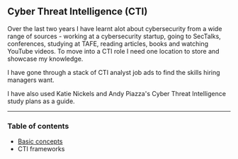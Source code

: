 ## Cyber Threat Intelligence (CTI)

Over the last two years I have learnt alot about cybersecurity from a wide range of sources - working at a cybersecurity startup, going to SecTalks, conferences, studying at TAFE, reading articles, books and watching YouTube videos. To move into a CTI role I need one location to store and showcase my knowledge.

I have gone through a stack of CTI analyst job ads to find the skills hiring managers want.

I have also used Katie Nickels and Andy Piazza's Cyber Threat Intelligence study plans as a guide.

___________________________

### Table of contents

* [Basic concepts](https://github.com/thequietlife/CTI-101/blob/378c5f3175dd4e013a3eaa2b1b3fce110f779416/assets/basics.md)
* CTI frameworks
